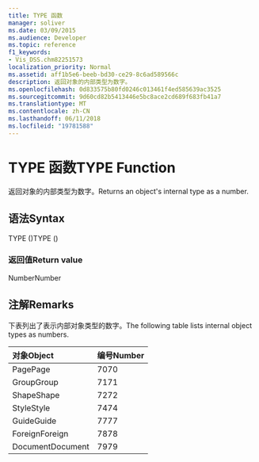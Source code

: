 ```yaml
---
title: TYPE 函数
manager: soliver
ms.date: 03/09/2015
ms.audience: Developer
ms.topic: reference
f1_keywords:
- Vis_DSS.chm82251573
localization_priority: Normal
ms.assetid: aff1b5e6-beeb-bd30-ce29-8c6ad589566c
description: 返回对象的内部类型为数字。
ms.openlocfilehash: 0d833575b80fd0246c013461f4ed585639ac3525
ms.sourcegitcommit: 9d60cd82b5413446e5bc8ace2cd689f683fb41a7
ms.translationtype: MT
ms.contentlocale: zh-CN
ms.lasthandoff: 06/11/2018
ms.locfileid: "19781588"
---
```

# <a name="type-function"></a><span data-ttu-id="ff06c-103">TYPE 函数</span><span class="sxs-lookup"><span data-stu-id="ff06c-103">TYPE Function</span></span>

<span data-ttu-id="ff06c-104">返回对象的内部类型为数字。</span><span class="sxs-lookup"><span data-stu-id="ff06c-104">Returns an object's internal type as a number.</span></span> 
  
## <a name="syntax"></a><span data-ttu-id="ff06c-105">语法</span><span class="sxs-lookup"><span data-stu-id="ff06c-105">Syntax</span></span>

<span data-ttu-id="ff06c-106">TYPE ()</span><span class="sxs-lookup"><span data-stu-id="ff06c-106">TYPE ()</span></span>
  
### <a name="return-value"></a><span data-ttu-id="ff06c-107">返回值</span><span class="sxs-lookup"><span data-stu-id="ff06c-107">Return value</span></span>

<span data-ttu-id="ff06c-108">Number</span><span class="sxs-lookup"><span data-stu-id="ff06c-108">Number</span></span>
  
## <a name="remarks"></a><span data-ttu-id="ff06c-109">注解</span><span class="sxs-lookup"><span data-stu-id="ff06c-109">Remarks</span></span>

<span data-ttu-id="ff06c-110">下表列出了表示内部对象类型的数字。</span><span class="sxs-lookup"><span data-stu-id="ff06c-110">The following table lists internal object types as numbers.</span></span>
  
|<span data-ttu-id="ff06c-111">**对象**</span><span class="sxs-lookup"><span data-stu-id="ff06c-111">**Object**</span></span>|<span data-ttu-id="ff06c-112">**编号**</span><span class="sxs-lookup"><span data-stu-id="ff06c-112">**Number**</span></span>|
|:-----|:-----|
|<span data-ttu-id="ff06c-113">Page</span><span class="sxs-lookup"><span data-stu-id="ff06c-113">Page</span></span>  <br/> |<span data-ttu-id="ff06c-114">70</span><span class="sxs-lookup"><span data-stu-id="ff06c-114">70</span></span>  <br/> |
|<span data-ttu-id="ff06c-115">Group</span><span class="sxs-lookup"><span data-stu-id="ff06c-115">Group</span></span>  <br/> |<span data-ttu-id="ff06c-116">71</span><span class="sxs-lookup"><span data-stu-id="ff06c-116">71</span></span>  <br/> |
|<span data-ttu-id="ff06c-117">Shape</span><span class="sxs-lookup"><span data-stu-id="ff06c-117">Shape</span></span>  <br/> |<span data-ttu-id="ff06c-118">72</span><span class="sxs-lookup"><span data-stu-id="ff06c-118">72</span></span>  <br/> |
|<span data-ttu-id="ff06c-119">Style</span><span class="sxs-lookup"><span data-stu-id="ff06c-119">Style</span></span>  <br/> |<span data-ttu-id="ff06c-120">74</span><span class="sxs-lookup"><span data-stu-id="ff06c-120">74</span></span>  <br/> |
|<span data-ttu-id="ff06c-121">Guide</span><span class="sxs-lookup"><span data-stu-id="ff06c-121">Guide</span></span>  <br/> |<span data-ttu-id="ff06c-122">77</span><span class="sxs-lookup"><span data-stu-id="ff06c-122">77</span></span>  <br/> |
|<span data-ttu-id="ff06c-123">Foreign</span><span class="sxs-lookup"><span data-stu-id="ff06c-123">Foreign</span></span>  <br/> |<span data-ttu-id="ff06c-124">78</span><span class="sxs-lookup"><span data-stu-id="ff06c-124">78</span></span>  <br/> |
|<span data-ttu-id="ff06c-125">Document</span><span class="sxs-lookup"><span data-stu-id="ff06c-125">Document</span></span>  <br/> |<span data-ttu-id="ff06c-126">79</span><span class="sxs-lookup"><span data-stu-id="ff06c-126">79</span></span>  <br/> |
   

